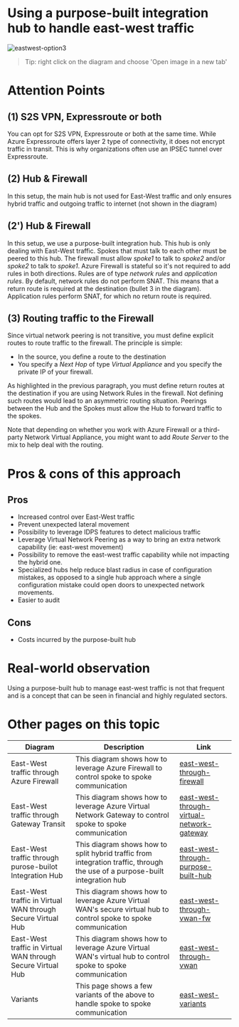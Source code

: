 
# Using a purpose-built integration hub to handle east-west traffic
![eastwest-option3](https://github.com/stephaneey/azure-and-k8s-architecture/blob/main/networking/images/east-west-through-int-hub.png)
> Tip: right click on the diagram and choose 'Open image in a new tab'
# Attention Points
## (1) S2S VPN, Expressroute or both
You can opt for S2S VPN, Expressroute or both at the same time. While Azure Expressroute offers layer 2 type of connectivity, it does not encrypt traffic in transit. This is why organizations often use an IPSEC tunnel over Expressroute. 

## (2) Hub & Firewall
In this setup, the main hub is not used for East-West traffic and only ensures hybrid traffic and outgoing traffic to internet (not shown in the diagram)

## (2') Hub & Firewall
In this setup, we use a purpose-built integration hub. This hub is only dealing with East-West traffic. Spokes that must talk to each other must be peered to this hub.
The firewall must allow *spoke1* to talk to *spoke2* and/or *spoke2* to talk to *spoke1*. Azure Firewall is stateful so it's not required to add rules in both directions. Rules are of type *network rules* and *application rules*. By default, network rules do not perform SNAT. This means that a return route is required at the destination (bullet 3 in the diagram). Application rules perform SNAT, for which no return route is required.

## (3) Routing traffic to the Firewall
Since virtual network peering is not transitive, you must define explicit routes to route traffic to the firewall. The principle is simple:

- In the source, you define a route to the destination
- You specify a *Next Hop* of type *Virtual Appliance* and you specify the private IP of your firewall. 

As highlighted in the previous paragraph, you must define return routes at the destination if you are using Network Rules in the firewall. Not defining such routes would lead to an asymmetric routing situation. Peerings between the Hub and the Spokes must allow the Hub to forward traffic to the spokes.

Note that depending on whether you work with Azure Firewall or a third-party Network Virtual Appliance, you might want to add *Route Server* to the mix to help deal with the routing.

# Pros & cons of this approach

## Pros

- Increased control over East-West traffic
- Prevent unexpected lateral movement
- Possibility to leverage IDPS features to detect malicious traffic
- Leverage Virtual Network Peering as a way to bring an extra network capability (ie: east-west movement)
- Possibility to remove the east-west traffic capability while not impacting the hybrid one.
- Specialized hubs help reduce blast radius in case of configuration mistakes, as opposed to a single hub approach where a single configuration mistake could open doors to unexpected network movements.
- Easier to audit
## Cons

- Costs incurred by the purpose-built hub

# Real-world observation

Using a purpose-built hub to manage east-west traffic is not that frequent and is a concept that can be seen in financial and highly regulated sectors.

# Other pages on this topic

| Diagram | Description |Link
| ----------- | ----------- | ----------- |
| East-West traffic through Azure Firewall | This diagram shows how to leverage Azure Firewall to control spoke to spoke communication|[east-west-through-firewall](./east-west-through-fw.md) |
| East-West traffic through Gateway Transit | This diagram shows how to leverage Azure Virtual Network Gateway to control spoke to spoke communication|[east-west-through-virtual-network-gateway](./east-west-through-gtw.md) |
| East-West traffic through purose-builot Integration Hub | This diagram shows how to split hybrid traffic from integration traffic, through the use of a purpose-built integration hub|[east-west-through-purpose-built-hub](./east-west-through-int-hub.md) |
| East-West traffic in Virtual WAN through Secure Virtual Hub | This diagram shows how to leverage Azure Virtual WAN's secure virtual hub to control spoke to spoke communication|[east-west-through-vwan-fw](./east-west-through-vwan-fw.md) |
| East-West traffic in Virtual WAN through Secure Virtual Hub | This diagram shows how to leverage Azure Virtual WAN's virtual hub to control spoke to spoke communication|[east-west-through-vwan](./east-west-through-vwan-no-fw.md) |
| Variants | This page shows a few variants of the above to  handle spoke to spoke communication|[east-west-variants](./east-west-variants.md) |